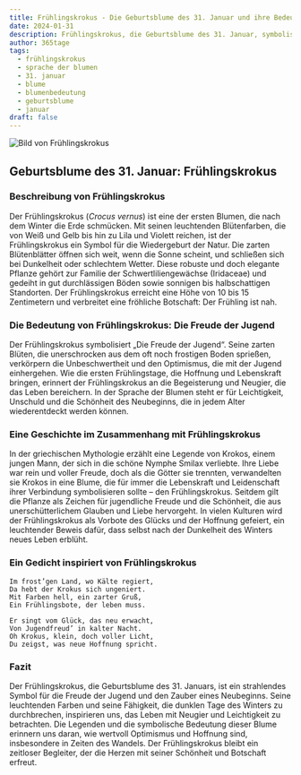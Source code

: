 ```yaml
---
title: Frühlingskrokus - Die Geburtsblume des 31. Januar und ihre Bedeutung
date: 2024-01-31
description: Frühlingskrokus, die Geburtsblume des 31. Januar, symbolisiert Die Freude der Jugend. Erfahre mehr über ihre Geschichte, Bedeutung und Symbolik in der Sprache der Blumen.
author: 365tage
tags:
  - frühlingskrokus
  - sprache der blumen
  - 31. januar
  - blume
  - blumenbedeutung
  - geburtsblume
  - januar
draft: false
---
```


![Bild von Frühlingskrokus](https://cdn.pixabay.com/photo/2020/03/30/15/21/crocus-4984558_640.jpg#center)

## Geburtsblume des 31. Januar: Frühlingskrokus

### Beschreibung von Frühlingskrokus

Der Frühlingskrokus (_Crocus vernus_) ist eine der ersten Blumen, die nach dem Winter die Erde schmücken. Mit seinen leuchtenden Blütenfarben, die von Weiß und Gelb bis hin zu Lila und Violett reichen, ist der Frühlingskrokus ein Symbol für die Wiedergeburt der Natur. Die zarten Blütenblätter öffnen sich weit, wenn die Sonne scheint, und schließen sich bei Dunkelheit oder schlechtem Wetter. Diese robuste und doch elegante Pflanze gehört zur Familie der Schwertliliengewächse (Iridaceae) und gedeiht in gut durchlässigen Böden sowie sonnigen bis halbschattigen Standorten. Der Frühlingskrokus erreicht eine Höhe von 10 bis 15 Zentimetern und verbreitet eine fröhliche Botschaft: Der Frühling ist nah.

### Die Bedeutung von Frühlingskrokus: Die Freude der Jugend

Der Frühlingskrokus symbolisiert „Die Freude der Jugend“. Seine zarten Blüten, die unerschrocken aus dem oft noch frostigen Boden sprießen, verkörpern die Unbeschwertheit und den Optimismus, die mit der Jugend einhergehen. Wie die ersten Frühlingstage, die Hoffnung und Lebenskraft bringen, erinnert der Frühlingskrokus an die Begeisterung und Neugier, die das Leben bereichern. In der Sprache der Blumen steht er für Leichtigkeit, Unschuld und die Schönheit des Neubeginns, die in jedem Alter wiederentdeckt werden können.

### Eine Geschichte im Zusammenhang mit Frühlingskrokus

In der griechischen Mythologie erzählt eine Legende von Krokos, einem jungen Mann, der sich in die schöne Nymphe Smilax verliebte. Ihre Liebe war rein und voller Freude, doch als die Götter sie trennten, verwandelten sie Krokos in eine Blume, die für immer die Lebenskraft und Leidenschaft ihrer Verbindung symbolisieren sollte – den Frühlingskrokus. Seitdem gilt die Pflanze als Zeichen für jugendliche Freude und die Schönheit, die aus unerschütterlichem Glauben und Liebe hervorgeht. In vielen Kulturen wird der Frühlingskrokus als Vorbote des Glücks und der Hoffnung gefeiert, ein leuchtender Beweis dafür, dass selbst nach der Dunkelheit des Winters neues Leben erblüht.

### Ein Gedicht inspiriert von Frühlingskrokus

```
Im frost’gen Land, wo Kälte regiert,  
Da hebt der Krokus sich ungeniert.  
Mit Farben hell, ein zarter Gruß,  
Ein Frühlingsbote, der leben muss.  

Er singt vom Glück, das neu erwacht,  
Von Jugendfreud’ in kalter Nacht.  
Oh Krokus, klein, doch voller Licht,  
Du zeigst, was neue Hoffnung spricht.  
```

### Fazit

Der Frühlingskrokus, die Geburtsblume des 31. Januars, ist ein strahlendes Symbol für die Freude der Jugend und den Zauber eines Neubeginns. Seine leuchtenden Farben und seine Fähigkeit, die dunklen Tage des Winters zu durchbrechen, inspirieren uns, das Leben mit Neugier und Leichtigkeit zu betrachten. Die Legenden und die symbolische Bedeutung dieser Blume erinnern uns daran, wie wertvoll Optimismus und Hoffnung sind, insbesondere in Zeiten des Wandels. Der Frühlingskrokus bleibt ein zeitloser Begleiter, der die Herzen mit seiner Schönheit und Botschaft erfreut.